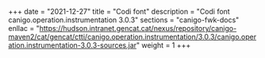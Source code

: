 +++
date        = "2021-12-27"
title       = "Codi font"
description = "Codi font canigo.operation.instrumentation 3.0.3"
sections    = "canigo-fwk-docs"
enllac		= "https://hudson.intranet.gencat.cat/nexus/repository/canigo-maven2/cat/gencat/ctti/canigo.operation.instrumentation/3.0.3/canigo.operation.instrumentation-3.0.3-sources.jar"
weight		= 1
+++

